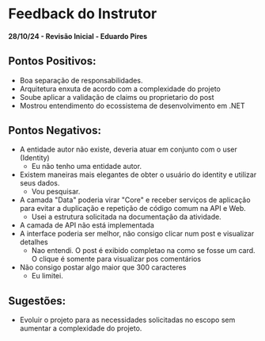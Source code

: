 # Feedback do Instrutor

#### 28/10/24 - Revisão Inicial - Eduardo Pires

## Pontos Positivos:

- Boa separação de responsabilidades.
- Arquitetura enxuta de acordo com a complexidade do projeto
- Soube aplicar a validação de claims ou proprietario do post
- Mostrou entendimento do ecossistema de desenvolvimento em .NET

## Pontos Negativos:

- A entidade autor não existe, deveria atuar em conjunto com o user (Identity)
  -   Eu não tenho uma entidade autor.
- Existem maneiras mais elegantes de obter o usuário do identity e utilizar seus dados.
  -   Vou pesquisar.
- A camada "Data" poderia virar "Core" e receber serviços de aplicação para evitar a duplicação e repetição de código comum na API e Web.
  -   Usei a estrutura solicitada na documentação da atividade.
- A camada de API não está implementada
- A interface poderia ser melhor, não consigo clicar num post e visualizar detalhes
  -   Nao entendi. O post é exibido completao na como se fosse um card. O clique é somente para visualizar pos comentários
- Não consigo postar algo maior que 300 caracteres
  -   Eu limitei.

## Sugestões:

- Evoluir o projeto para as necessidades solicitadas no escopo sem aumentar a complexidade do projeto.
